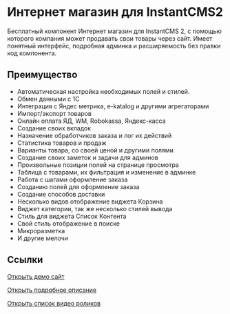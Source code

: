 # Интернет магазин для InstantCMS2
Бесплатный компонент Интернет магазин для InstantCMS 2, с помощью которого компания может продавать свои товары через сайт. Имеет понятный интерфейс, подробная админка и расширяемость без правки код компонента.

## Преимущество
* Автоматическая настройка необходимых полей и стилей.
* Обмен данными с 1С
* Интеграция с Яндес метрика, e-katalog и другими агрегаторами
* Импорт/экспорт товаров
* Онлайн оплата ЯД, WM, Robokassa, Яндекс-касса
* Создание своих вкладок
* Назначение обработчиков заказа и лог их действий
* Статистика товаров и продаж
* Варианты товара, со своей ценой и другими полями
* Создание своих заметок и задачи для админов
* Произвольные позиции полей на странице просмотра
* Таблица с товарами, их фильтрация и изменение в админке
* Работа с шагами оформление заказа
* Созданию полей для оформление заказа
* Создание способов доставки
* Несколько видов отображение виджета Корзина
* Виджет категории, так же несколько стилей вывода
* Стиль для виджета Список Контента
* Свой стиль отображение в поиске
* Микроразметка
* И другие мелочи

## Ссылки
[Открыть демо сайт](https://shop.my-icms.ru/goods)

[Открыть подробное описание](https://addons.instantcms.ru/addons/shop-for-instantcms.html)

[Открыть список видео роликов](https://www.youtube.com/watch?v=f58vmiB4VWI&list=PLflZen-zl5kxdf5HTYWtO28OxnSsZo6FX)
